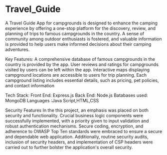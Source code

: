 # Travel_Guide
A Travel Guide App for campgrounds is designed to enhance the camping experience by offering a one-stop platform for the discovery, review, and planning of trips to famous campgrounds in the country. A sense of community among outdoor enthusiasts is fostered, and valuable information is provided to help users make informed decisions about their camping adventures.


Key Features: A comprehensive database of famous campgrounds in the country is provided by the app. User reviews and ratings for campgrounds visited by users can be left within the app. Interactive maps displaying campground locations are accessible to users for trip planning. Each campground listing includes essential details, such as pricing, pet policies, and contact information

Tech Stack: Front End: Express.js Back End: Node.js Batabases used: MongoDB Languages :Java Script,HTML,CSS

Security Features In the this project, an emphasis was placed on both security and functionality. Crucial business logic components were successfully implemented, with a priority given to input validation and robust authentication mechanisms. Secure coding, encryption, and adherence to OWASP Top Ten standards were embraced to ensure a secure and dependable web application. Additionally, routine security audits, inclusion of security headers, and implementation of CSP headers were carried out to further bolster the application's overall security.
